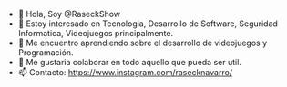 - 👋 Hola, Soy @RaseckShow
- 👀 Estoy interesado en Tecnologia, Desarrollo de Software, Seguridad Informatica, Videojuegos principalmente.
- 🌱 Me encuentro aprendiendo sobre el desarrollo de videojuegos y Programación.
- 💞️ Me gustaria colaborar en todo aquello que pueda ser util.
- 📫 Contacto: https://www.instagram.com/rasecknavarro/

<!---
RaseckShow/RaseckShow is a ✨ special ✨ repository because its `README.md` (this file) appears on your GitHub profile.
You can click the Preview link to take a look at your changes.
--->
